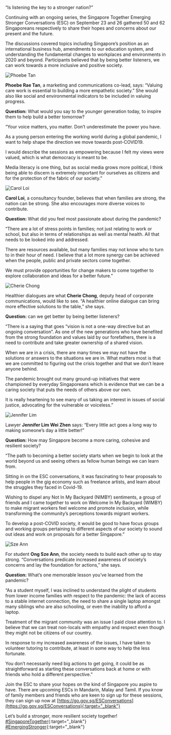 “Is listening the key to a stronger nation?”

Continuing with an ongoing series, the Singapore Together Emerging Stronger Conversations (ESC) on September 23 and 26 gathered 50 and 62 Singaporeans respectively to share their hopes and concerns about our present and the future. 

The discussions covered topics including Singapore’s position as an international business hub, amendments to our education system, and understanding the fundamental changes to workplaces and environments in 2020 and beyond. Participants believed that by being better listeners, we can work towards a more inclusive and positive society.  


![Phoebe Tan](/images/features/phoebe-tan.jpg) 

**Phoebe Rae Tan**, a marketing and communications co-lead, says: “Valuing care work is essential to building a more empathetic society.” She would also like social and environmental indicators to be included in valuing progress.

**Question:** What would you say to the younger generation today, to inspire them to help build a better tomorrow?

“Your voice matters, you matter. Don’t underestimate the power you have.

As a young person entering the working world during a global pandemic, I want to help shape the direction we move towards post-COVID19. 

I would describe the sessions as empowering because I felt my views were valued, which is what democracy is meant to be. 

Media literacy is one thing, but as social media grows more political, I think being able to discern is extremely important for ourselves as citizens and for the protection of the fabric of our society.”


![Carol Loi](/images/features/carol-loi.jpg) 

**Carol Loi**, a consultancy founder, believes that when families are strong, the nation can be strong. She also encourages more diverse voices to contribute.

**Question:** What did you feel most passionate about during the pandemic?

“There are a lot of stress points in families; not just relating to work or school, but also in terms of relationships as well as mental health. All that needs to be looked into and addressed.

There are resources available, but many families may not know who to turn to in their hour of need. I believe that a lot more synergy can be achieved when the people, public and private sectors come together. 

We must provide opportunities for change makers to come together to explore collaboration and ideas for a better future.”


![Cherie Chong](/images/features/cherie-chong.jpg) 

Healthier dialogues are what **Cherie Chong**, deputy head of corporate communications, would like to see. “A healthier online dialogue can bring more effective solutions to the table,” she says.

**Question:** can we get better by being better listeners?

“There is a saying that goes “vision is not a one-way directive but an ongoing conversation”. As one of the new generations who have benefited from the strong foundation and values laid by our forefathers, there is a need to contribute and take greater ownership of a shared vision.

When we are in a crisis, there are many times we may not have the solutions or answers to the situations we are in.  What matters most is that we are committed to figuring out the crisis together and that we don’t leave anyone behind.

The pandemic brought out many ground-up initiatives that were championed by everyday Singaporeans which is evidence that we can be a caring society that puts the needs of others above our own.

It is really heartening to see many of us taking an interest in issues of social justice, advocating for the vulnerable or voiceless.”


![Jennifer Lim](/images/features/jennifer-lim.jpg) 

Lawyer **Jennifer Lim Wei Zhen** says: “Every little act goes a long way to making someone’s day a little better!”

**Question:** How may Singapore become a more caring, cohesive and resilient society?

“The path to becoming a better society starts when we begin to look at the world beyond us and seeing others as fellow human beings we can learn from.

Sitting in on the ESC conversations, it was fascinating to hear proposals to help people in the gig economy such as freelance artists, and learn about the struggles they faced in Covid-19.

Wishing to dispel any Not In My Backyard (NIMBY) sentiments, a group of friends and I came together to work on Welcome In My Backyard (WIMBY) to make migrant workers feel welcome and promote inclusion, while transforming the community’s perceptions towards migrant workers. 

To develop a post-COVID society, it would be good to have focus groups and working groups pertaining to different aspects of our society to sound out ideas and work on proposals for a better Singapore.”


![Sze Ann](/images/features/szeann-ong.jpg) 

For student **Ong Sze Ann**, the society needs to build each other up to stay strong. “Conversations predicate increased awareness of society’s concerns and lay the foundation for actions,” she says.

**Question:** What’s one memorable lesson you’ve learned from the pandemic?

“As a student myself, I was inclined to understand the plight of students from lower income families with respect to the pandemic: the lack of access to a stable internet connection, the need to share a single laptop amongst many siblings who are also schooling, or even the inability to afford a laptop.

Treatment of the migrant community was an issue I paid close attention to. I believe that we can treat non-locals with empathy and respect even though they might not be citizens of our country.

In response to my increased awareness of the issues, I have taken to volunteer tutoring to contribute, at least in some way to help the less fortunate.

You don’t necessarily need big actions to get going, it could be as straightforward as starting these conversations back at home or with friends who hold a different perspective.”


Join the ESC to share your hopes on the kind of Singapore you aspire to have. There are upcoming ESCs in Mandarin, Malay and Tamil. If you know of family members and friends who are keen to sign up for these sessions, they can sign up now at [https://go.gov.sg/ESConversations](https://go.gov.sg/ESConversations){:target="_blank"}

Let’s build a stronger, more resilient society together! [#SingaporeTogether](https://www.facebook.com/hashtag/singaporetogether?__eep__=6&__cft__%25255B0%25255D=AZVCpN2HD4X_iquZu0W3vsMIIGN0CeNhUBZkt_OX6CSftQjVQQ3VZ_vok7L4hMbXEx58iyLoY8d23e7VSpC8lC-mJ1G7e4X6sOGWHb1M55Dp-h5_63cizcuPYOav7wii_NmbR3nVhp_T585jWT4w6PBywCfQwLEYnGN2xIHCwxS5pW6lSpXhSfMcnSBJ7y9wNPU&__tn__=*NK-R){:target="_blank"} [#EmergingStronger](https://www.facebook.com/hashtag/emergingstronger?__eep__=6&__cft__%25255B0%25255D=AZVCpN2HD4X_iquZu0W3vsMIIGN0CeNhUBZkt_OX6CSftQjVQQ3VZ_vok7L4hMbXEx58iyLoY8d23e7VSpC8lC-mJ1G7e4X6sOGWHb1M55Dp-h5_63cizcuPYOav7wii_NmbR3nVhp_T585jWT4w6PBywCfQwLEYnGN2xIHCwxS5pW6lSpXhSfMcnSBJ7y9wNPU&__tn__=*NK-R){:target="_blank"}
